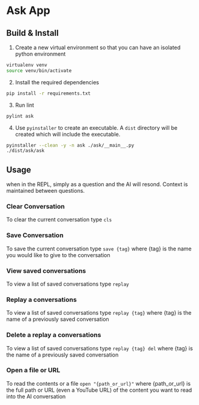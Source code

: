 # Ask App

## Build & Install
1. Create a new virtual environment so that you can have an isolated python environment
```sh
virtualenv venv
source venv/bin/activate
```
2. Install the required dependencies
```sh
pip install -r requirements.txt
```

3. Run lint
```sh
pylint ask
```
4. Use `pyinstaller` to create an executable. A `dist` directory will be created which will include the executable.
```sh
pyinstaller --clean -y -n ask ./ask/__main__.py
./dist/ask/ask
```

## Usage
when in the REPL, simply as a question and the AI will resond. Context is maintained between questions.

### Clear Conversation
To clear the current conversation type `cls`

### Save Conversation
To save the current conversation type `save {tag}` where {tag} is the name you would like to give to the conversation

### View saved conversations
To view a list of saved conversations type `replay`

### Replay a conversations
To view a list of saved conversations type `replay {tag}` where {tag} is the name of a previously saved conversation

### Delete a replay a conversations
To view a list of saved conversations type `replay {tag} del` where {tag} is the name of a previously saved conversation

### Open a file or URL
To read the contents or a file `open "{path_or_url}"` where {path_or_url} is the full path or URL (even a YouTube URL) of the content you want to read into the AI conversation
